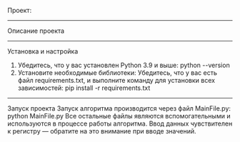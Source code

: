 Проект: 
***
Описание проекта
***
Установка и настройка
1. Убедитесь, что у вас установлен Python 3.9 и выше:
  python --version
2. Установите необходимые библиотеки:
Убедитесь, что у вас есть файл requirements.txt, и выполните команду для установки всех зависимостей:
  pip install -r requirements.txt
***
Запуск проекта
Запуск алгоритма производится через файл MainFile.py:
  python MainFile.py
Все остальные файлы являются вспомогательными и используются в процессе работы алгоритма.
Ввод данных чувствителен к регистру — обратите на это внимание при вводе значений.
